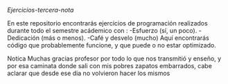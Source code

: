 *Ejercicios-tercera-nota*

En este repositorio encontrarás ejercicios de programación realizados durante todo el semestre acádemico con :
-Esfuerzo (sí, un poco).
-Dedicación (más o menos).
-Café y desvelo (mucho)
Aquí encontrarás código que probablemente funcione, y que puede o no estar optimizado.

Notica
Muchas gracias profesor por todo lo que nos transmitió y enseño, y por esa caminata donde sali con mis pobres zapatos embarrados, cabe aclarar que desde ese dia no volvieron hacer los mismos 

